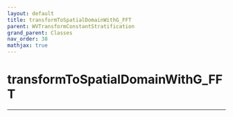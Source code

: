 ```yaml
---
layout: default
title: transformToSpatialDomainWithG_FFT
parent: WVTransformConstantStratification
grand_parent: Classes
nav_order: 38
mathjax: true
---
```


#  transformToSpatialDomainWithG_FFT




---

